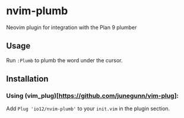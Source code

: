 # nvim-plumb

Neovim plugin for integration with the Plan 9 plumber

## Usage

Run `:Plumb` to plumb the word under the cursor.

## Installation

### Using (vim_plug)[https://github.com/junegunn/vim-plug]:

Add `Plug 'io12/nvim-plumb'` to your `init.vim` in the plugin section.
